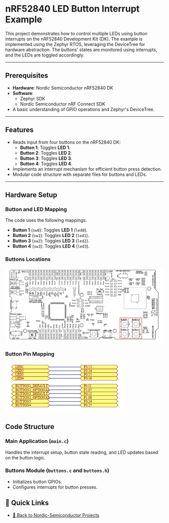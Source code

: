 # nRF52840 LED Button Interrupt Example

This project demonstrates how to control multiple LEDs using button interrupts on the nRF52840 Development Kit (DK). The example is implemented using the Zephyr RTOS, leveraging the DeviceTree for hardware abstraction. The buttons' states are monitored using interrupts, and the LEDs are toggled accordingly.

---

## **Prerequisites**

- **Hardware**: Nordic Semiconductor nRF52840 DK
- **Software**: 
  - Zephyr SDK
  - Nordic Semiconductor nRF Connect SDK
- A basic understanding of GPIO operations and Zephyr's DeviceTree.

---

## **Features**

- Reads input from four buttons on the nRF52840 DK:
  - **Button 1**: Toggles **LED 1**.
  - **Button 2**: Toggles **LED 2**.
  - **Button 3**: Toggles **LED 3**.
  - **Button 4**: Toggles **LED 4**.
- Implements an interrupt mechanism for efficient button press detection.
- Modular code structure with separate files for buttons and LEDs.

---

## **Hardware Setup**

### **Button and LED Mapping**
The code uses the following mappings:
- **Button 1** (`sw0`): Toggles **LED 1** (`led0`).
- **Button 2** (`sw1`): Toggles **LED 2** (`led1`).
- **Button 3** (`sw2`): Toggles **LED 3** (`led2`).
- **Button 4** (`sw3`): Toggles **LED 4** (`led3`).

### **Buttons Locations**
![Button Location](image-51.png)

### **Button Pin Mapping**
![Button Pin Mapping](image-522.png)

## **Code Structure**

### **Main Application (`main.c`)**
Handles the interrupt setup, button state reading, and LED updates based on the button logic.

### **Buttons Module (`buttons.c` and `buttons.h`)**
- Initializes button GPIOs.
- Configures interrupts for button presses.

## 🔗 Quick Links

- [📁 Back to Nordic-Semiconductor Projects](https://github.com/Amid68/Nordic-Semiconductor/blob/main/README.md)

